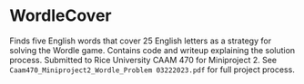 # WordleCover
Finds five English words that cover 25 English letters as a strategy for solving the Wordle game. Contains code and writeup explaining the solution process. Submitted to Rice University CAAM 470 for Miniproject 2.
See `Caam470_Miniproject2_Wordle_Problem 03222023.pdf` for full project process.
